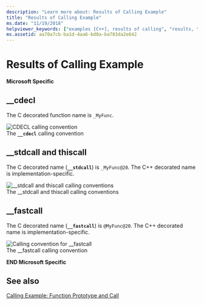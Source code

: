 ```yaml
---
description: "Learn more about: Results of Calling Example"
title: "Results of Calling Example"
ms.date: "11/19/2018"
helpviewer_keywords: ["examples [C++], results of calling", "results, thiscall call", "results, __fastcall keyword call", "results, __cdecl call", "results, __stdcall call"]
ms.assetid: aa70a7cb-ba1d-4aa6-bd0a-ba783da2e642
---
```

# Results of Calling Example

**Microsoft Specific**

## __cdecl

The C decorated function name is `_MyFunc`.

![CDECL calling convention](../cpp/media/vc37i01.gif "CDECL calling convention") <br/>
The **`__cdecl`** calling convention

## __stdcall and thiscall

The C decorated name (**`__stdcall`**) is `_MyFunc@20`. The C++ decorated name is implementation-specific.

![&#95;&#95;stdcall and thiscall calling conventions](../cpp/media/vc37i02.gif "&#95;&#95;stdcall and thiscall calling conventions") <br/>
The __stdcall and thiscall calling conventions

## __fastcall

The C decorated name (**`__fastcall`**) is `@MyFunc@20`. The C++ decorated name is implementation-specific.

![Calling convention for &#95;&#95;fastcall](../cpp/media/vc37i03.gif "Calling convention for &#95;&#95;fastcall") <br/>
The __fastcall calling convention

**END Microsoft Specific**

## See also

[Calling Example: Function Prototype and Call](../cpp/calling-example-function-prototype-and-call.md)
